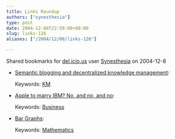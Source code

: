 ```yaml
---
title: Links Roundup
authors: ["synesthesia"]
type: post
date: 2004-12-08T22:59:00+00:00
slug: links-126 
aliases: ["/2004/12/08/links-126"]

---
```

Shared bookmarks for [del.icio.us][1] user  [Synesthesia][2] on 2004-12-8

  * [Semantic blogging and decentralized knowledge management][3]:
   
    Keywords: [KM][4]
  * [Apple to marry IBM? No, and no, and no][5]:
   
    Keywords: [Business][6]
  * [Bar Graphs][7]:
   
    Keywords: [Mathematics][8]

 [1]: https://del.icio.us/
 [2]: https://del.icio.us/synesthesia
 [3]: https://portal.acm.org/citation.cfm?doid=1035134.1035164 "https://portal.acm.org/citation.cfm?doid=1035134.1035164"
 [4]: https://del.icio.us/synesthesia/KM
 [5]: https://www.charlesarthur.com/blog/index.php?p=249 "https://www.charlesarthur.com/blog/index.php?p=249"
 [6]: https://del.icio.us/synesthesia/Business
 [7]: https://www.infovis.net/E-zine/2004/num_157.htm "https://www.infovis.net/E-zine/2004/num_157.htm"
 [8]: https://del.icio.us/synesthesia/Mathematics